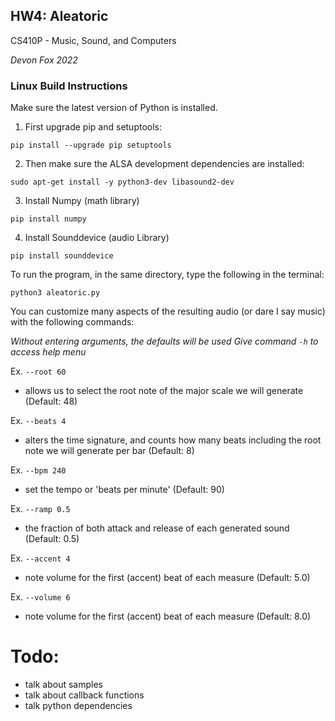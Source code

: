 ## HW4: Aleatoric

CS410P - Music, Sound, and Computers

*Devon Fox 2022*

### Linux Build Instructions

Make sure the latest version of Python is installed.

1. First upgrade pip and setuptools:

`pip install --upgrade pip setuptools`

2. Then make sure the ALSA development dependencies are installed:

`sudo apt-get install -y python3-dev libasound2-dev`

3. Install Numpy (math library)

`pip install numpy`

4. Install Sounddevice (audio Library)

`pip install sounddevice`

To run the program, in the same directory, type the following in the terminal:

`python3 aleatoric.py`

You can customize many aspects of the resulting audio (or dare I say music) with the following commands:

*Without entering arguments, the defaults will be used Give command `-h` to access help menu*

Ex. `--root 60` 
* allows us to select the root note of the major scale we will generate (Default: 48)

Ex. `--beats 4`
* alters the time signature, and counts how many beats including the root note we will generate per bar (Default: 8)

Ex. `--bpm 240`
* set the tempo or 'beats per minute' (Default: 90)

Ex. `--ramp 0.5`
* the fraction of both attack and release of each generated sound (Default: 0.5)

Ex. `--accent 4`
* note volume for the first (accent) beat of each measure (Default: 5.0)

Ex. `--volume 6`
* note volume for the first (accent) beat of each measure (Default: 8.0)

# Todo:

* talk about samples
* talk about callback functions
* talk python dependencies